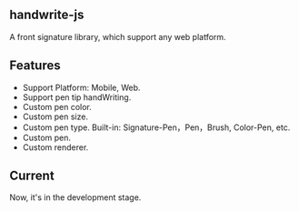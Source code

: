 ## handwrite-js

A front signature library, which support any web platform.

## Features
- Support Platform: Mobile, Web.
- Support pen tip handWriting.
- Custom pen color.
- Custom pen size.
- Custom pen type. Built-in: Signature-Pen，Pen，Brush, Color-Pen, etc.
- Custom pen.
- Custom renderer.

## Current
Now, it's in the development stage.
